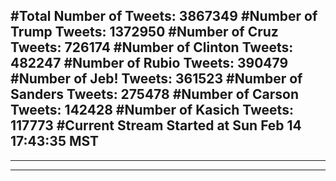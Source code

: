 #Total Number of Tweets: 3867349 
#Number of Trump Tweets: 1372950
#Number of Cruz Tweets: 726174
#Number of Clinton Tweets: 482247
#Number of Rubio Tweets: 390479
#Number of Jeb! Tweets: 361523
#Number of Sanders Tweets: 275478
#Number of Carson Tweets: 142428
#Number of Kasich Tweets: 117773
#Current Stream Started at Sun Feb 14 17:43:35 MST
---
---
---
